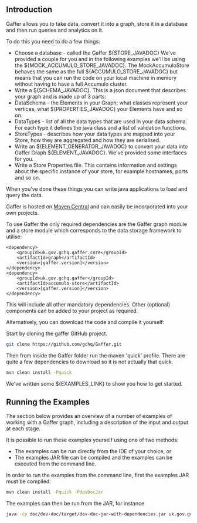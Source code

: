 ## Introduction 

Gaffer allows you to take data, convert it into a graph, store it in a database and then run queries and analytics on it.

To do this you need to do a few things:
 - Choose a database - called the Gaffer ${STORE_JAVADOC} We've provided a couple for you and in the following examples we'll be using the ${MOCK_ACCUMULO_STORE_JAVADOC}. The MockAccumuloStore behaves the same as the full ${ACCUMULO_STORE_JAVADOC} but means that you can run the code on your local machine in memory without having to have a full Accumulo cluster.
 - Write a ${SCHEMA_JAVADOC}. This is a json document that describes your graph and is made up of 3 parts:
  - DataSchema - the Elements in your Graph; what classes represent your vertices, what ${PROPERTIES_JAVADOC} your Elements have and so on.
  - DataTypes - list of all the data types that are used in your data schema. For each type it defines the java class and a list of validation functions.
  - StoreTypes - describes how your data types are mapped into your Store, how they are aggregated and how they are serialised.
 - Write an ${ELEMENT_GENERATOR_JAVADOC} to convert your data into Gaffer Graph ${ELEMENT_JAVADOC}. We've provided some interfaces for you.
 - Write a Store Properties file. This contains information and settings about the specific instance of your store, for example hostnames, ports and so on.

When you've done these things you can write java applications to load and query the data.

Gaffer is hosted on [Maven Central](https://mvnrepository.com/search?q=uk.gov.gchq.gaffer) and can easily be incorporated into your own projects.

To use Gaffer the only required dependencies are the Gaffer graph module and a store module which corresponds to the data storage framework to utilise:

```
<dependency>
    <groupId>uk.gov.gchq.gaffer.core</groupId>
    <artifactId>graph</artifactId>
    <version>[gaffer.version]</version>
</dependency>
<dependency>
    <groupId>uk.gov.gchq.gaffer</groupId>
    <artifactId>accumulo-store</artifactId>
    <version>[gaffer.version]</version>
</dependency>
```

This will include all other mandatory dependencies. Other (optional) components can be added to your project as required.

Alternatively, you can download the code and compile it yourself:

Start by cloning the gaffer GitHub project.

```bash
git clone https://github.com/gchq/Gaffer.git
```

Then from inside the Gaffer folder run the maven 'quick' profile. There are quite a few dependencies to download so it is not actually that quick.

```bash
mvn clean install -Pquick
```

We've written some ${EXAMPLES_LINK} to show you how to get started.

## Running the Examples

The section below provides an overview of a number of examples of working with a Gaffer graph, including a description of the input and output at each stage.

It is possible to run these examples yourself using one of two methods:

* The examples can be run directly from the IDE of your choice, or
* The examples JAR file can be compiled and the examples can be executed from the command line.

In order to run the examples from the command line, first the examples JAR must be compiled:

```bash
mvn clean install -Pquick -PdevDocJar
```

The examples can then be run from the JAR, for instance

```bash
java -cp doc/dev-doc/target/dev-doc-jar-with-dependencies.jar uk.gov.gchq.gaffer.doc.dev.walkthrough.TheBasics
```